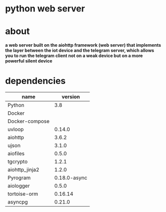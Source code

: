 # python web server 

# about
__a web server built on the aiohttp framework (web server) that implements the layer between the iot device and the telegram server, which allows you to run the telegram client not on a weak device but on a more powerful silent device__

# dependencies
|name|version|
|---|---|
|Python|3.8|
|Docker||
|Docker-compose||
|uvloop|0.14.0|
|aiohttp|3.6.2|
|ujson|3.1.0|
|aiofiles|0.5.0|
|tgcrypto|1.2.1|
|aiohttp_jinja2|1.2.0|
|Pyrogram|0.18.0-async|
|aiologger|0.5.0|
|tortoise-orm|0.16.14|
|asyncpg|0.21.0|
